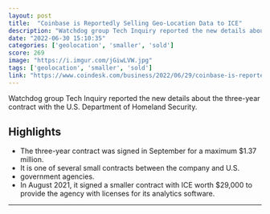 ```yaml
---
layout: post
title:  "Coinbase is Reportedly Selling Geo-Location Data to ICE"
description: "Watchdog group Tech Inquiry reported the new details about the three-year contract with the U.S. Department of Homeland Security."
date: "2022-06-30 15:10:35"
categories: ['geolocation', 'smaller', 'sold']
score: 269
image: "https://i.imgur.com/jGiwLVW.jpg"
tags: ['geolocation', 'smaller', 'sold']
link: "https://www.coindesk.com/business/2022/06/29/coinbase-is-reportedly-selling-geo-location-data-to-ice/"
---
```


Watchdog group Tech Inquiry reported the new details about the three-year contract with the U.S. Department of Homeland Security.

## Highlights

- The three-year contract was signed in September for a maximum $1.37 million.
- It is one of several small contracts between the company and U.S.
- government agencies.
- In August 2021, it signed a smaller contract with ICE worth $29,000 to provide the agency with licenses for its analytics software.

---

